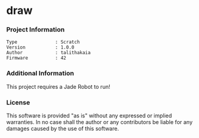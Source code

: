 draw
================



### Project Information
```
Type              : Scratch
Version           : 1.0.0
Author            : talithakaia
Firmware          : 42
```

### Additional Information
This project requires a Jade Robot to run!

### License
This software is provided "as is" without any expressed or implied warranties.  In no case shall the author or any contributors be liable for any damages caused by the use of this software.

